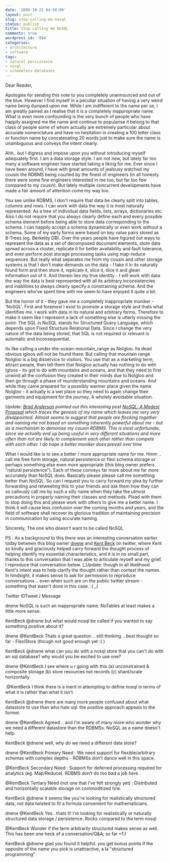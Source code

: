 ```yaml
---
date: '2009-10-23 04:56:09'
layout: post
slug: stop-calling-me-nosql
status: publish
title: Stop calling me NoSQL
comments: true
wordpress_id: '884'
categories:
- architecture
- software
tags:
- natural persistence
- nosql
- schemaless databases
---
```


Dear Reader,

Apologies for sending this note to you completely unannounced and out of the blue. However I find myself in a peculiar situation of having a very weird name being dumped upon me. While I am indifferent to the name per se, I am greatly pained as I realise that it is a completely inappropriate name. What is even more confounding is the very bunch of people who have happily assigned me the name and continue to popularise it belong to that class of people some of whom actually are extremely particular about accurate nomenclature and have no hesitation in creating a 100 letter class or function name by concatenating 20 words just to make sure the name is unambiguous and conveys the intent clearly. 

Ahh.. but I digress and impose upon you without introducing myself adequately first. I am a data storage style. I am not new, but lately far too many a software engineer have started taking a liking for me. Ever since I have been around, I have with great amounts of jealousy watched my cousin the RDBMS being courted by the finest of engineers (in all honesty there were some fine engineers interested in me too, but far too few compared to my cousin). But lately multiple concurrent developments have made a fair amount of attention come my way too. 

You see unlike RDBMS, I don't require that data be clearly split into tables, columns and rows. I can work with data the way it is most naturally represented. As a tree of individual data fields, lists, arrays, dictionaries etc. Also I do not require that you always clearly define each and every possible schema element before being able to store data corresponding to the schema. I can happily accept a schema dynamically or even work without a schema. Some of my early forms were based on key value pairs stored as B-Trees (eg. Berkeley DB). Over the years people have figured out ways to represent the data as a set of decomposed document elements, store data spread across a cluster, replicate it for better availability and fault tolerance, and even perform post storage processing tasks using map-reduce sequences. But really what separates me from my cousin and other storage systems is that I don't make demands on the data - I take it in its naturally found form and then store it, replicate it, slice it, dice it and glean information out of it. And therein lies my true identity - I will work with data the way the data is best represented with all its arbitrary inconsistencies and inabilities to always clearly specify a constraining schema. And the engineers who've spent time with me seem to have enjoyed it quite a bit. 

But the horror of it - they gave me a completely inappropriate moniker - 'NoSQL'. First and foremost I exist to promote a storage style and thats what identifies me. I work with data in its natural and arbitrary forms. Therefore to make it seem like I represent a lack of something else is utterly missing the point. The SQL in NoSQL stands for Structured Query Language, which depends upon Fixed Structure Relational Data. Since I change the very nature of the data being stored, that SQL is not required or relevant is automatic and inconsequential. 

Its like calling a under-the-ocean-mountain_range as NoIgloo. Its dead obvious igloos will not be found there. But calling that mountain range NoIgloo is a big disservice to visitors. You use that as a marketing term, attract people, then tell them that NoIgloo actually has nothing to do with Igloos - its got to do with mountains and oceans, and that they need to first unwind all the confusion they created in their minds due to NoIgloo and then go through a phase of reunderstanding mountains and oceans. And while they came prepared for a possibly warmer place given the name NoIgloo - it actually is a wet place so they need to again change their garments and equipment for the journey. A wholely avoidable situation.

_Update: [Brad Anderson](http://twitter.com/boorad) pointed out this interesting post [NoSQL: A Modest Proposal](http://voodootikigod.com/nosql-a-modest-proposal) which traces the genesis of my name which leaves me very very disappointed. Almost seems to suggest that people are flocking together and naming me not based on something inherently powerful about me - but as a mechanism to demonise my cousin RDBMS. This is most unfortunate, since we actually end up being useful in very different situations and more often than not are likely to complement each other rather than compete with each other. I do hope a better moniker does prevail over time_ 

What I would like is to see a better / more appropriate name for me. Hmm .. call me free form storage, natural persistence or flexi schema storage or perhaps something else even more appropriate (this blog owner prefers "natural persistence"). Each of these conveys far more about me far more accurately than NoSQL does. Basically please please call me something better than NoSQL. So can I request you to carry forward my plea by further forwarding and retweeting this to your friends and ask them how they can so callously call me by such a silly name when they take the utmost precautions in properly naming their classes and methods. Plead with them to stop doing this and please work with others to give me a better name. I think it will cause less confusion over the coming months and years, and the field of software shall recover its glorious tradition of maintaining precision in communication by using accurate naming.

Sincerely,
The one who doesn't want to be called NoSQL

PS : As a background to this there was an interesting conversation earlier today between this blog owner [dnene](http://twitter.com/dnene) and [Kent Beck](http://twitter.com/KentBeck) on twitter, where Kent so kindly and graciously helped carry forward the thought process of helping identify my essential characteristics, and it is in no small part, thanks to this conversation that I was able to articulate myself and my grief. I reproduce that conversation below. (_Update: though in all likelihood Kent's intent was to help clarify the thought rather than contest the names. In hindsight, it makes sense to ask for permission to reproduce conversations .. even when such are on the public twitter stream - something that wasn't done in this case. :( _)




Twitter IDTweet / Message


dnene
NoSQL is such an inappropriate name. NoTables at least makes a little more sense.



KentBeck
@dnene but what would nosql be called if you wanted to say something positive about it?



dnene
@KentBeck Thats a great question .. still thinking .. best thought so far - FlexiStore (though not good enough yet :( )



KentBeck
@dnene what can you do with a nosql store that you can't do with an sql database? why would you be excited to use one?



dnene
@KentBeck I see where u r going with this (a) unconstrained & composite storage (b) store resources not records (c) shard/scale horizontally



.@KentBeck I think there is a merit in attempting to define nosql in terms of what it is rather than what it isn't



KentBeck
@dnene there are many more people confused about what datastore to use than who hate sql. the positive approach appeals to the former.



dnene
@KentBeck Agreed .. and I'm aware of many more who wonder why we need a different datastore than the RDBMSs. NoSQL as a name doesn't help.



KentBeck
@dnene well, why *do* we need a different data store?



dnene
@KentBeck Primary Need : We need support for flexible/arbitrary schemas with complex depths - RDBMSs don't dance well in this space.



@KentBeck Secondary Need : Support for deferred processing required for analytics (eg. Map/Reduce). RDBMS don't do too bad a job here



@KentBeck Tertiary Need (not one that I've felt strongly yet) : Distributed and horizontally scalable storage on commoditized h/w.



KentBeck
@dnene it seems like you're looking for realistically structured data, not data twisted to fit a formula convenient for mathematicians.



dnene
@KentBeck Yes.. thats it! I'm looking for realistically or naturally structured data storage / persistence. Rocks compared to the term nosql



@KentBeck Wonder if the term arbitrarily structured makes sense as well. This has been one heck of a conversation/Q&A; so far +1:)



KentBeck
@dnene glad you found it helpful. you get bonus points if the opposite of the name you pick is unattractive, a la "structured programming"


